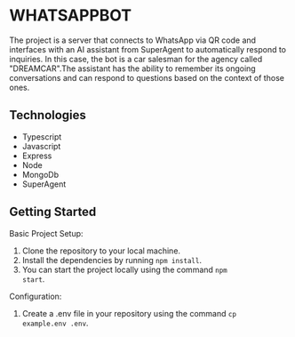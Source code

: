 # WHATSAPPBOT
The project is a server that connects to WhatsApp via QR code and interfaces with an  AI assistant from SuperAgent to automatically respond to inquiries.
In this case, the bot is a car salesman for the agency called "DREAMCAR".The assistant has the ability to remember its ongoing conversations and can respond to questions based on the context of those ones.
## Technologies
- Typescript
- Javascript
- Express
- Node
- MongoDb
- SuperAgent

## Getting Started
Basic Project Setup:
1. Clone the repository to your local machine.
2. Install the dependencies by running <code>npm install</code>.
3. You can start the project locally using the command <code>npm start</code>.

Configuration:
1. Create a .env file in your repository using the command <code>cp example.env .env</code>. 
